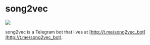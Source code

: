 # song2vec
 
 ![](https://i.imgur.com/jA6D2hB.jpg)

song2vec is a Telegram bot that lives at [http://t.me/song2vec_bot](http://t.me/song2vec_bot).
